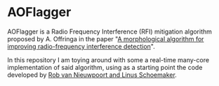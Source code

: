 # AOFlagger

AOFlagger is a Radio Frequency Interference (RFI) mitigation algorithm proposed by A. Offringa in the paper 
"[A morphological algorithm for improving radio-frequency interference detection](https://www.aanda.org/index.php?option=com_article&amp;access=doi&amp;doi=10.1051/0004-6361/201118497&amp;Itemid=129)".

In this repository I am toying around with some a real-time many-core implementation of said algorithm, using as a starting
point the code developed by [Rob van Nieuwpoort and Linus Schoemaker](https://arxiv.org/pdf/1701.08197v1.pdf).
